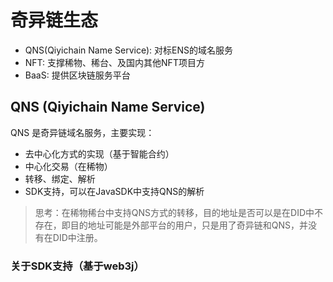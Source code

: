 # 奇异链生态

- QNS(Qiyichain Name Service): 对标ENS的域名服务
- NFT: 支撑稀物、稀台、及国内其他NFT项目方
- BaaS: 提供区块链服务平台


## QNS (Qiyichain Name Service)

QNS 是奇异链域名服务，主要实现：

- 去中心化方式的实现（基于智能合约）
- 中心化交易（在稀物）
- 转移、绑定、解析
- SDK支持，可以在JavaSDK中支持QNS的解析



> 思考：在稀物稀台中支持QNS方式的转移，目的地址是否可以是在DID中不存在，即目的地址可能是外部平台的用户，只是用了奇异链和QNS，并没有在DID中注册。

### 关于SDK支持（基于web3j）











